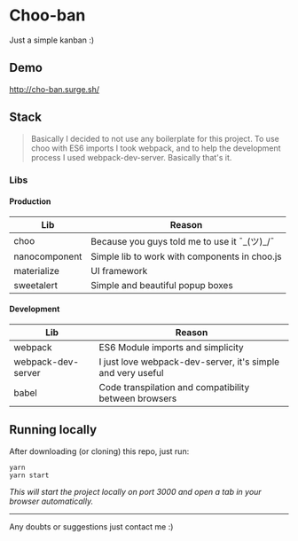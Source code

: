 # Choo-ban
Just a simple kanban :)

## Demo
http://cho-ban.surge.sh/

## Stack
> Basically I decided to not use any boilerplate for this project. To use choo with ES6 imports I took webpack, and to help the development process I used webpack-dev-server. Basically that's it.

### Libs

#### Production
| Lib        | Reason           |
| ------------- |-------------|
| choo | Because you guys told me to use it ¯\_(ツ)_/¯ |
| nanocomponent | Simple lib to work with components in choo.js |
| materialize | UI framework |
| sweetalert | Simple and beautiful popup boxes |

#### Development 
| Lib        | Reason           |
| ------------- |-------------|
| webpack | ES6 Module imports and simplicity |
| webpack-dev-server | I just love webpack-dev-server, it's simple and very useful |
| babel | Code transpilation and compatibility between browsers |

## Running locally
After downloading (or cloning) this repo, just run:
```
yarn
yarn start
```
_This will start the project locally on port 3000 and open a tab in your browser automatically._

___

Any doubts or suggestions just contact me :)